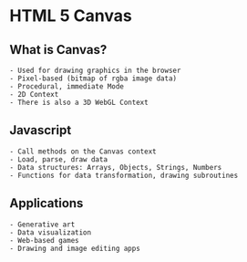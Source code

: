 # HTML 5 Canvas

## What is Canvas?

    - Used for drawing graphics in the browser
    - Pixel-based (bitmap of rgba image data)
    - Procedural, immediate Mode
    - 2D Context
    - There is also a 3D WebGL Context

## Javascript

    - Call methods on the Canvas context
    - Load, parse, draw data
    - Data structures: Arrays, Objects, Strings, Numbers
    - Functions for data transformation, drawing subroutines

## Applications

    - Generative art
    - Data visualization
    - Web-based games
    - Drawing and image editing apps
